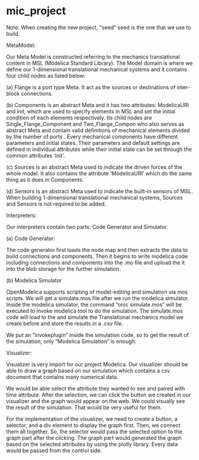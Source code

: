 # mic_project

Note: When creating the new project, "seed" seed is the one that we use to build.

MetaModel:

Our Meta Model is constructed referring to the mechanics translational content in MSL (Modelica Standard Library). The Model domain is where we define our 1-dimensional translational mechanical systems and it contains four child nodes as listed below:

(a)	Flange is a port type Meta. It act as the sources or destinations of inter-block connections. 

(b)	Components is an abstract Meta and it has two attributes: ModelicaURI and init, which are used to specify elements in MSL and set the initial condition of each elements respectively. Its child nodes are Single_Flange_Component and  Two_Flange_Compon who also serves as abstract Meta and contain valid definitions of mechanical elements divided by the number of ports . Every mechanical components have different parameters and initial states. Their parameters and default settings are defined in individual attributes while their initial state can be set through the common attributes ‘init’.

(c)	Sources is an abstract Meta used to indicate the driven forces of the whole model. It also contains the attribute ‘ModelicaURI’ which do the same thing as it does in Components. 

(d)	Sensors is an abstract Meta used to indicate the built-in sensors of MSL. 
When building 1-dimensional translational mechanical systems, Sources and Sensors is not required to be added.

Interpreters:

Our interpreters contain two parts: Code Generator and Simulator.

(a)	Code Generator: 

The code generator first loads the node map and then extracts the data to build connections and components. Then it begins to write modelica code including connections and components   into the .mo file and upload the it into the blob storage for the further simulation.

(b)	Modelica Simulator

OpenModelica supports scripting of model-editing and simulation via mos scripts. We will get a simulate.mos file after we run the modelica simulator. Inside the modelica simulator, the command “omc simulate.mos” will be executed to invoke modelica tool to do the simulation. The simulate.mos code will load to the and simulate the Translational mechanics model we create before and store the results in a .csv file. 

We put an “invokeplugin” inside the simulation code, so to get the result of the simulation, only “Modelica Simulation” is enough.

Visualizer:

Visualizer is very import for our project Modelica. Our visualizer should be able to draw a graph based on our simulation which contains a csv document that contains many numerical data. 

We would be able select the attribute they wanted to see and paired with time attribute. After the selection, we can click the button we created in our visualizer and the graph would appear on the web. We could visually see the result of the simulation. That would be very useful for them. 

For the implementation of the visualizer, we need to create a button, a selector, and a div element to display the graph first. Then, we connect them all together. So, the selector would pass the selected option to the graph part after the clicking. The graph part would generated the graph based on the selected attributes by using the plotly library. Every data would be passed from the control side. 
